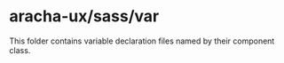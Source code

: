 # aracha-ux/sass/var

This folder contains variable declaration files named by their component class.

